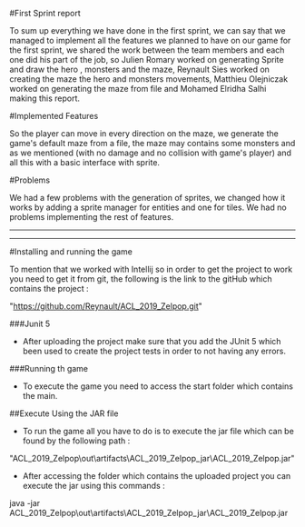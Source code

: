 #First Sprint report

To sum up everything we have done in the first sprint, we can
say that we managed to implement all the features we planned
to have on our game for the first sprint, we shared the work
between the team members and each one did his part of the job, 
so Julien Romary worked on generating Sprite and draw the hero , 
monsters and the maze, Reynault Sies worked on creating the maze
the hero and monsters movements, Matthieu Olejniczak worked on 
generating the maze from file and Mohamed Elridha Salhi making
this report.


#Implemented Features

So the player can move in every direction on the maze, we generate
the game's default maze from a file, the maze may contains some 
monsters and as we mentioned (with no damage and no collision
with game's player) and all this with a basic interface with sprite.


#Problems

We had a few problems with the generation of sprites, we changed how 
it works by adding a sprite manager for entities and one for tiles.
We had no problems implementing the rest of features.

*************************************
*************************************

#Installing and running the game

To mention that we worked with Intellij so in order to get the project
to work you need to get it from git, the following is the link to the 
gitHub which contains the project :

 "https://github.com/Reynault/ACL_2019_Zelpop.git"
 
###Junit 5

- After uploading the project make sure that you add the JUnit 5 which been
used to create the project tests in order to not having any errors.

###Running th game

- To execute the game you need to access the start folder which contains
the main.

##Execute Using the JAR file

- To run the game all you have to do is to execute the jar file which 
can be found by the following path :

"ACL_2019_Zelpop\out\artifacts\ACL_2019_Zelpop_jar\ACL_2019_Zelpop.jar"

- After accessing the folder which contains the uploaded project
you can execute the jar using this commands :

java -jar ACL_2019_Zelpop\out\artifacts\ACL_2019_Zelpop_jar\ACL_2019_Zelpop.jar